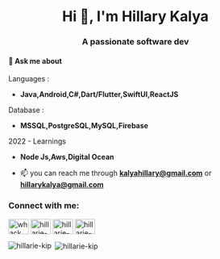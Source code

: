 <h1 align="center">Hi 👋, I'm Hillary Kalya</h1>
<h3 align="center">A passionate software dev</h3>



<h4 align="left">💬 Ask me about</h4>

Languages :  

- **Java,Android,C#,Dart/Flutter,SwiftUI,ReactJS**

Database :  

- **MSSQL,PostgreSQL,MySQL,Firebase**

2022 - Learnings 
- **Node Js,Aws,Digital Ocean**

- 📫 you can reach me through **kalyahillary@gmail.com** or **hillarykalya@gmail.com**

<h3 align="left">Connect with me:</h3>
<p align="left">
<a href="https://twitter.com/whack_panther" target="blank"><img align="center" src="https://cdn.jsdelivr.net/npm/simple-icons@3.0.1/icons/twitter.svg" alt="whack_panther" height="30" width="40" /></a>
<a href="https://linkedin.com/in/hillarie-kip" target="blank"><img align="center" src="https://cdn.jsdelivr.net/npm/simple-icons@3.0.1/icons/linkedin.svg" alt="hillarie-kip" height="30" width="40" /></a>
<a href="https://stackoverflow.com/users/hillarie-kip" target="blank"><img align="center" src="https://cdn.jsdelivr.net/npm/simple-icons@3.0.1/icons/stackoverflow.svg" alt="hillarie-kip" height="30" width="40" /></a>
<a href="https://instagram.com/hillarie-kip" target="blank"><img align="center" src="https://cdn.jsdelivr.net/npm/simple-icons@3.0.1/icons/instagram.svg" alt="hillarie-kip" height="30" width="40" /></a>
</p>


<p><img align="left" src="https://github-readme-stats.vercel.app/api/top-langs?username=hillarie-kip&show_icons=true&locale=en&layout=compact" alt="hillarie-kip" /></p>

<p>&nbsp;<img align="center" src="https://github-readme-stats.vercel.app/api?username=hillarie-kip&show_icons=true&locale=en" alt="hillarie-kip" /></p>
